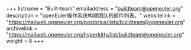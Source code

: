 +++
listname = "Built-team"
emailaddress = "buildteam@openeuler.org"
description = "openEuler操作系统构建团队的邮件列表。"
websitelink = "https://mailweb.openeuler.org/postorius/lists/buildteam@openeuler.org"
archivelink = "https://mailweb.openeuler.org/hyperkitty/list/buildteam@openeuler.org"
weight =  8
+++
